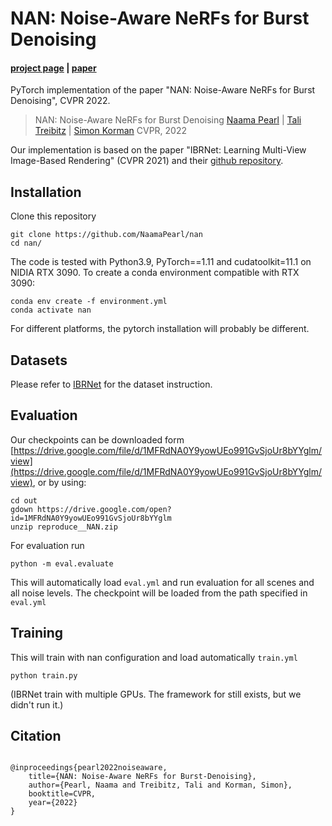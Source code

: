 # NAN: Noise-Aware NeRFs for Burst Denoising

#### [project page](https://noise-aware-nerf.github.io) | [paper](https://arxiv.org/abs/2204.04668) 

[//]: # (| [model <mark>TODO]&#40;&#41;)
PyTorch implementation of the paper "NAN: Noise-Aware NeRFs for Burst Denoising", CVPR 2022.

> NAN: Noise-Aware NeRFs for Burst Denoising
> [Naama Pearl](mailto:naama.pearl@gmail.com) | [Tali Treibitz](https://www.viseaon.haifa.ac.il/) | [Simon Korman](https://www.cs.haifa.ac.il/~skorman/)
> CVPR, 2022


Our implementation is based on the paper "IBRNet: Learning Multi-View Image-Based Rendering" (CVPR 2021) and their [github repository](https://github.com/googleinterns/IBRNet).



## Installation
Clone this repository
```
git clone https://github.com/NaamaPearl/nan 
cd nan/
```

The code is tested with Python3.9, PyTorch==1.11 and cudatoolkit=11.1 on NIDIA RTX 3090. To create a conda environment compatible with RTX 3090:
```
conda env create -f environment.yml
conda activate nan
```
For different platforms, the pytorch installation will probably be different.

## Datasets
Please refer to [IBRNet](https://github.com/googleinterns/IBRNet) for the dataset instruction.

## Evaluation

Our checkpoints can be downloaded form [https://drive.google.com/file/d/1MFRdNA0Y9yowUEo991GvSjoUr8bYYglm/view](https://drive.google.com/file/d/1MFRdNA0Y9yowUEo991GvSjoUr8bYYglm/view),
or by using:
```
cd out
gdown https://drive.google.com/open?id=1MFRdNA0Y9yowUEo991GvSjoUr8bYYglm
unzip reproduce__NAN.zip

```

For evaluation run
```
python -m eval.evaluate
```
This will automatically load `eval.yml` and run evaluation for all scenes and all noise levels.
The checkpoint will be loaded from the path specified in `eval.yml`

[//]: # (## Rendering videos of smooth camera paths <mark>TODO)

[//]: # (Videos can be generated using)

[//]: # (```)

[//]: # (python -m eval.render_llff_video )

[//]: # (```)

## Training


This will train with nan configuration and load automatically `train.yml`
```
python train.py 
```
(IBRNet train with multiple GPUs. The framework for still exists, but we didn't run it.)
 
 
## Citation
```
 
@inproceedings{pearl2022noiseaware,
    title={NAN: Noise-Aware NeRFs for Burst-Denoising},
    author={Pearl, Naama and Treibitz, Tali and Korman, Simon},
    booktitle=CVPR,
    year={2022}
}

```
